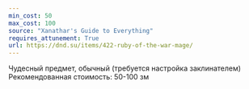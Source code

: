 ```yaml
---
min_cost: 50
max_cost: 100
source: "Xanathar's Guide to Everything"
requires_attunement: True
url: https://dnd.su/items/422-ruby-of-the-war-mage/
---
```


Чудесный предмет, обычный (требуется настройка заклинателем)
Рекомендованная стоимость: 50-100 зм